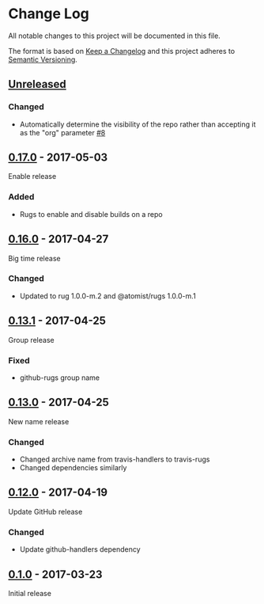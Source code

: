 # Change Log

All notable changes to this project will be documented in this file.

The format is based on [Keep a Changelog](http://keepachangelog.com/)
and this project adheres to [Semantic Versioning](http://semver.org/).

## [Unreleased]

[Unreleased]: https://github.com/atomist/travis-rugs/compare/0.17.0...HEAD

### Changed

-   Automatically determine the visibility of the repo rather than
    accepting it as the "org" parameter [#8][8]

[8]: https://github.com/atomist/travis-rugs/issues/8

## [0.17.0] - 2017-05-03

[0.17.0]: https://github.com/atomist/travis-rugs/compare/0.16.0...0.17.0

Enable release

### Added

-   Rugs to enable and disable builds on a repo

## [0.16.0] - 2017-04-27

[0.16.0]: https://github.com/atomist/travis-rugs/compare/0.15.0...0.16.0

Big time release

### Changed

-   Updated to rug 1.0.0-m.2 and @atomist/rugs 1.0.0-m.1

## [0.13.1] - 2017-04-25

[0.13.1]: https://github.com/atomist/travis-rugs/compare/0.13.0...0.13.1

Group release

### Fixed

-   github-rugs group name

## [0.13.0] - 2017-04-25

[0.13.0]: https://github.com/atomist/travis-rugs/compare/0.12.0...0.13.0

New name release

### Changed

-   Changed archive name from travis-handlers to travis-rugs
-   Changed dependencies similarly

## [0.12.0] - 2017-04-19

[0.12.0]: https://github.com/atomist/travis-rugs/compare/0.11.0...0.12.0

Update GitHub release

### Changed

-   Update github-handlers dependency

## [0.1.0] - 2017-03-23

[0.1.0]: https://github.com/atomist/travis-rugs/tree/0.1.0

Initial release
